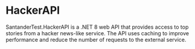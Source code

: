 # HackerAPI
SantanderTest.HackerAPI is a .NET 8 web API that provides access to top stories from a hacker news-like service. The API uses caching to improve performance and reduce the number of requests to the external service.
